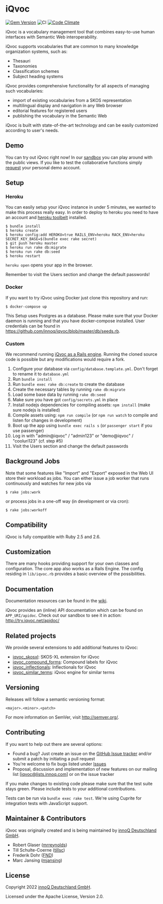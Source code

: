 # iQvoc

[![Gem Version](https://badge.fury.io/rb/iqvoc.png)](http://badge.fury.io/rb/iqvoc)
![CI](https://github.com/innoq/iqvoc/workflows/CI/badge.svg?branch=master)
[![Code Climate](https://codeclimate.com/github/innoq/iqvoc.png)](https://codeclimate.com/github/innoq/iqvoc)

iQvoc is a vocabulary management tool that combines easy-to-use human interfaces
with Semantic Web interoperability.

iQvoc supports vocabularies that are common to many knowledge organization
systems, such as:

* Thesauri
* Taxonomies
* Classification schemes
* Subject heading systems

iQvoc provides comprehensive functionality for all aspects of managing such
vocabularies:

* import of existing vocabularies from a SKOS representation
* multilingual display and navigation in any Web browser
* editorial features for registered users
* publishing the vocabulary in the Semantic Web

iQvoc is built with state-of-the-art technology and can be easily customized according to user's needs.

## Demo

You can try out iQvoc right now! In our [sandbox](http://try.iqvoc.net/) you can play around with the public views.
If you like to test the collaborative functions simply [request](mailto:iqvoc@innoq.com) your personal demo account.

## Setup

### Heroku

You can easily setup your iQvoc instance in under 5 minutes, we wanted to make
this process really easy. In order to deploy to heroku you need to have an
account and [heroku toolbelt](https://toolbelt.heroku.com) installed.

```
$ bundle install
$ heroku create
$ heroku config:add HEROKU=true RAILS_ENV=heroku RACK_ENV=heroku SECRET_KEY_BASE=$(bundle exec rake secret)
$ git push heroku master
$ heroku run rake db:migrate
$ heroku run rake db:seed
$ heroku restart
```

`heroku open` opens your app in the browser.

Remember to visit the Users section and change the default passwords!

### Docker

If you want to try iQvoc using Docker just clone this repository and run:

```
$ docker-compose up
```

This Setup uses Postgres as a database. Please make sure that your Docker daemon is running and that you have docker-compose installed. User credentials can be found in https://github.com/innoq/iqvoc/blob/master/db/seeds.rb.

### Custom

We recommend running [iQvoc as a Rails engine](https://github.com/innoq/iqvoc/wiki/iQvoc-as-a-Rails-Engine).
Running the cloned source code is possible but any modifications would require a
fork.

1. Configure your database via `config/database.template.yml`.
   Don't forget to rename it to `database.yml`
2. Run `bundle install`
3. Run `bundle exec rake db:create` to create the database
4. Create the necessary tables by running `rake db:migrate`
5. Load some base data by running `rake db:seed`
6. Make sure you have got `config/secrets.yml` in place
7. Install nodejs dependencies for compiling assets: `npm install` (make sure nodejs is installed)
8. Compile assets using: `npm run compile` (or `npm run watch` to compile and listen for changes in development)
8. Boot up the app using `bundle exec rails s` (or `passenger start` if you use passenger)
9. Log in with "admin@iqvoc" / "admin123" or "demo@iqvoc" / "cooluri123" (cf. step #5)
10. Visit the Users section and change the default passwords

## Background Jobs

Note that some features like "Import" and "Export" exposed in the Web UI store
their workload as jobs. You can either issue a job worker that runs continuously
and watches for new jobs via

```
$ rake jobs:work
```

or process jobs in a one-off way (in development or via cron):

```
$ rake jobs:workoff
```

## Compatibility

iQvoc is fully compatible with Ruby 2.5 and 2.6.

## Customization

There are many hooks providing support for your own classes and configuration.
The core app also works as a Rails Engine. The config residing in `lib/iqvoc.rb`
provides a basic overview of the possibilities.

## Documentation

Documentation resources can be found in the [wiki](https://github.com/innoq/iqvoc/wiki).

iQvoc provides an (inline) API documentation which can be found on `APP_URI/apidoc`. Check out our sandbox to see it in action: http://try.iqvoc.net/apidoc/

## Related projects

We provide several extensions to add additional features to iQvoc:

* [iqvoc_skosxl](https://github.com/innoq/iqvoc_skosxl): SKOS-XL extension for iQvoc
* [iqvoc_compound_forms](https://github.com/innoq/iqvoc_compound_forms): Compound labels for iQvoc
* [iqvoc_inflectionals](https://github.com/innoq/iqvoc_inflectionals): Inflectionals for iQvoc
* [iqvoc_similar_terms](https://github.com/innoq/iqvoc_similar_terms):  iQvoc engine for similar terms

## Versioning

Releases will follow a semantic versioning format:

    <major>.<minor>.<patch>

For more information on SemVer, visit http://semver.org/.

## Contributing

If you want to help out there are several options:

- Found a bug? Just create an issue on the
  [GitHub Issue tracker](https://github.com/innoq/iqvoc/issues) and/or submit a
  patch by initiating a pull request
- You're welcome to fix bugs listed under
  [Issues](https://github.com/innoq/iqvoc/issues)
- Proposal, discussion and implementation of new features on our mailing list
  [iqvoc@lists.innoq.com] or on the issue tracker

If you make changes to existing code please make sure that the test suite stays
green. Please include tests to your additional contributions.

Tests can be run via `bundle exec rake test`. We're using Cuprite for
integration tests with JavaScript support.

## Maintainer & Contributors

iQvoc was originally created and is being maintained by [innoQ Deutschland GmbH](http://innoq.com).

* Robert Glaser ([mrreynolds](http://github.com/mrreynolds))
* Till Schulte-Coerne ([tillsc](http://github.com/tillsc))
* Frederik Dohr ([FND](http://github.com/FND))
* Marc Jansing ([mjansing](http://github.com/mjansing))

## License

Copyright 2022 [innoQ Deutschland GmbH](https://www.innoq.com).

Licensed under the Apache License, Version 2.0.

